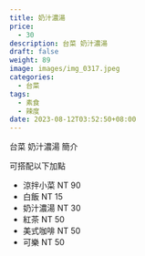 ```yaml
---
title: 奶汁濃湯
price:
  - 30
description: 台菜 奶汁濃湯
draft: false
weight: 89
image: images/img_0317.jpeg
categories:
  - 台菜
tags:
  - 素食
  - 辣度
date: 2023-08-12T03:52:50+08:00
---
```


台菜 奶汁濃湯 簡介

可搭配以下加點

- 涼拌小菜  NT 90
- 白飯 NT 15
- 奶汁濃湯 NT 30
- 紅茶  NT 50
- 美式咖啡 NT 50
- 可樂 NT 50
